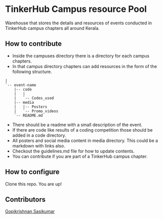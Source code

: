 # TinkerHub Campus resource Pool
Warehouse that stores the details and resources of events conducted in TinkerHub campus chapters all around Kerala.
## How to contribute
- Inside the campuses directory there is a directory for each campus chapters. 
- In that campus directory chapters can add resources in the form of the following structure.
```
|
`-- event-name
    |-- code
    |   |
    |   `-- Codes_used
    |-- media
    |   |-- Posters
    |   `-- Promo_videos
    `-- README.md
```
- There should be a readme with a small description of the event.
- If there are code like results of a coding competition those should be added in a code directory.
- All posters and social media content in media directory. This could be a markdown with links also.
- Checkout the guidelines.md file for how to update contents.
- You can contribute if you are part of a TinkerHub campus chapter.

## How to configure
Clone this repo. You are up!

## Contributors
[Gopikrishnan Sasikumar](https://github.com/GopikrishnanSasikumar)